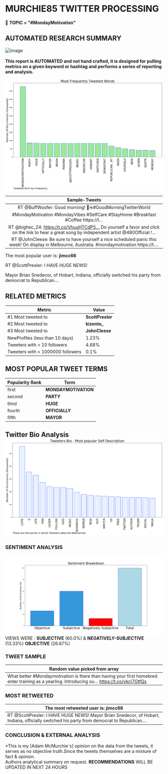 # MURCHIE85 TWITTER PROCESSING 
&#x1F34E; **TOPIC = "#MondayMotivation"**

## AUTOMATED RESEARCH SUMMARY

![image](https://marketingplatform.google.com/about/static/images/gmp/analytics-smb-benefit.jpg)
<br></br>
<b> This report is AUTOMATED and not hand crafted, it is designed for pulling metrics on a given keyword or hashtag and performs a series of reporting and analysis.</b>



![image](TWEETS.png)



|                **Sample-Tweets**        |
| :-------------: |
| RT @BuffWoofer: Good morning! 🙂☕️#GoodMorningTwitterWorld #MondayMotivation #MondayVibes #SelfCare #StayHome #Breakfast #Coffee https://t… |
| RT @bighec_24: https://t.co/VhuuHTCdP5… Do yourself a favor and click on the link to hear a great song by independent artist @480Official !… |
| RT @JohnCleese: Be sure to have yourself a nice scheduled panic this week! On display in Melbourne, Australia. #mondaymotivation https://t.… |

The most popular user is: **jimcc66**
<div class="alert alert-block alert-danger"> RT @ScottPresler: I HAVE HUGE NEWS! 

Mayor Brian Snedecor, of Hobart, Indiana, officially switched his party from democrat to Republican.…</div>

## RELATED METRICS<br>
| Metric | Value |
| ------------- | ------------- |
| #1 Most tweeted to  | **ScottPresler** |
| #2 Most tweeted to  | **kizento_** |
| #3 Most tweeted to  | **JohnCleese** |
| NewProfiles (less than 10 days) | 1.23%  |
| Tweeters with < 10 followers  | 4.68%|
| Tweeters with > 1000000 followers  | 0.1%  |



## MOST POPULAR TWEET TERMS 


| Popularity Rank  | Term |
| ------------- | ------------- |
| first  | **MONDAYMOTIVATION**  |
| second  | **PARTY**  |
| third  | **HUGE** |
| fourth  | **OFFICIALLY**  |
| fifth  | **MAYOR**  |


## Twitter Bio Analysis![image](BIO.png)
### SENTIMENT ANALYSIS
![image](sentiment.png)
VIEWS WERE : **SUBJECTIVE**  (60.0%) & **NEGATIVELY-SUBJECTIVE** (13.33%) **OBJECTIVE** (26.67%)

### TWEET SAMPLE 
| Random value picked from array |
| ------------- |
|What better #Mondaymotivation is there than having your first homebred enter training as a yearling. Introducing ou… https://t.co/vkcI7GtfQs |

### MOST RETWEETED 

| The most retweeted user is: **jimcc66**  |
| ------------- |
| RT @ScottPresler: I HAVE HUGE NEWS! Mayor Brian Snedecor, of Hobart, Indiana, officially switched his party from democrat to Republican.… |

### CONCLUSION & EXTERNAL ANALYSIS

*This is my [Adam McMurchie`s] opinion on the data from the tweets, it serves as no objective truth.Since the tweets themselves are a mixture of fact & opinion.<br>
Authors analytical summary on request.
**RECOMMENDATIONS** WILL BE UPDATED IN NEXT  24 HOURS <br>